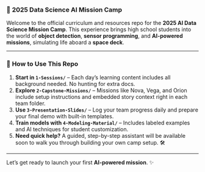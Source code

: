 

### 🚀 **2025 Data Science AI Mission Camp**

Welcome to the official curriculum and resources repo for the **2025 AI Data Science Mission Camp**. This experience brings high school students into the world of **object detection**, **sensor programming**, and **AI-powered missions**, simulating life aboard a **space deck**.

---


### 🧭 **How to Use This Repo**

1. **Start in `1-Sessions/`** – Each day’s learning content includes all background needed. No hunting for extra docs.
2. **Explore `2-Capstone-Missions/`** – Missions like Nova, Vega, and Orion include setup instructions and embedded story context right in each team folder.
3. **Use `3-Presentation-Slides/`** – Log your team progress daily and prepare your final demo with built-in templates.
4. **Train models with `4-Modeling-Material/`** – Includes labeled examples and AI techniques for student customization.
5. **Need quick help?** A guided, step-by-step assistant will be available soon to walk you through building your own camp setup. 🛠️


---



Let’s get ready to launch your first **AI-powered mission**. ✨

